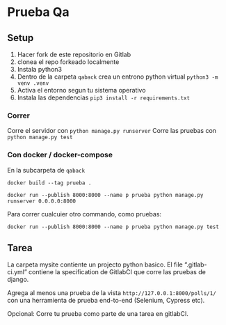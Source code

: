# Prueba Qa

## Setup

1. Hacer fork de este repositorio en Gitlab
2. clonea el repo forkeado localmente
3. Instala python3
4. Dentro de la carpeta `qaback` crea un entrono python virtual `python3 -m venv .venv`
5. Activa el entorno segun tu sistema operativo
6. Instala las dependencias `pip3 install -r requirements.txt`

### Correr

Corre el servidor con `python manage.py runserver`
Corre las pruebas con `python manage.py test`

### Con docker / docker-compose

En la subcarpeta de `qaback`

`docker build --tag prueba .`

`docker run --publish 8000:8000 --name p prueba python manage.py runserver 0.0.0.0:8000`

Para correr cualcuier otro commando, como pruebas:

`docker run --publish 8000:8000 --name p prueba python manage.py test`

## Tarea

La carpeta mysite contiente un projecto python basico.
El file “.gitlab-ci.yml” contiene la specification de GitlabCI que corre las pruebas de django.

Agrega al menos una prueba de la vista `http://127.0.0.1:8000/polls/1/` con una herramienta de prueba end-to-end (Selenium, Cypress etc).

Opcional:
Corre tu prueba como parte de una tarea en gitlabCI.

```

```
